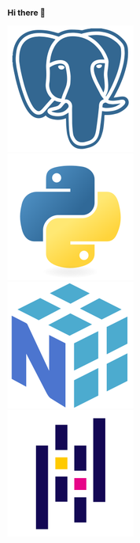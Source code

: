 ### Hi there 👋

![PostgreSQL Logo](https://github.com/devicons/devicon/blob/55609aa5bd817ff167afce0d965585c92040787a/icons/postgresql/postgresql-plain.svg) 
![Python Logo](https://github.com/devicons/devicon/blob/55609aa5bd817ff167afce0d965585c92040787a/icons/python/python-original.svg)
![NumPy Logo](https://github.com/devicons/devicon/blob/55609aa5bd817ff167afce0d965585c92040787a/icons/numpy/numpy-original.svg)
![Pandas Logo](https://github.com/devicons/devicon/blob/55609aa5bd817ff167afce0d965585c92040787a/icons/pandas/pandas-original.svg)

<!--
**holybroccolli/holybroccolli** is a ✨ _special_ ✨ repository because its `README.md` (this file) appears on your GitHub profile.

Here are some ideas to get you started:

- 🔭 I’m currently working on ...
- 🌱 I’m currently learning ...
- 👯 I’m looking to collaborate on ...
- 🤔 I’m looking for help with ...
- 💬 Ask me about ...
- 📫 How to reach me: ...
- 😄 Pronouns: ...
- ⚡ Fun fact: ...
-->
